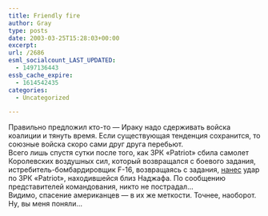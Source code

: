 ```yaml
---
title: Friendly fire
author: Gray
type: posts
date: 2003-03-25T15:28:03+00:00
excerpt:
url: /2686
esml_socialcount_LAST_UPDATED:
  - 1497136443
essb_cache_expire:
  - 1614542435
categories:
  - Uncategorized

---
```








Правильно предложил кто-то &#8212; Ираку надо сдерживать войска коалиции и тянуть время. Если существующая тенденция сохранится, то союзные войска скоро сами друг друга перебьют.  
Всего лишь спустя сутки после того, как ЗРК &#171;Patriot&#187; сбила самолет Королевских воздушных сил, который возвращался с боевого задания, истребитель-бомбардировщик F-16, возвращаясь с задания, <a href="http://asia.reuters.com/newsArticle.jhtml?type=topNews&#038;storyID=2445549" target="_blank">нанес</a> удар по ЗРК &#171;Patriot&#187;, находившейся близ Наджафа. По сообщению представителей командования, никто не пострадал&#8230;  
Видимо, спасение американцев &#8212; в их же меткости. Точнее, наоборот. Ну, вы меня поняли&#8230;
